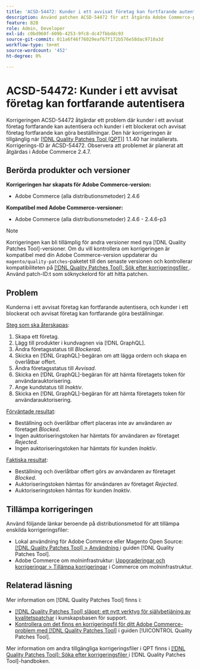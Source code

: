 ```yaml
---
title: 'ACSD-54472: Kunder i ett avvisat företag kan fortfarande autentisera'
description: Använd patchen ACSD-54472 för att åtgärda Adobe Commerce-problemet där kunderna i ett avvisat företag fortfarande kan autentisera och kunder i ett blockerat och avvisat företag fortfarande kan göra beställningar.
feature: B2B
role: Admin, Developer
exl-id: c0bd960f-609b-4253-9fc8-dc47fbbddc93
source-git-commit: 011a6f46f76029eaf67f172b576e58dac9710a3d
workflow-type: tm+mt
source-wordcount: '452'
ht-degree: 0%

---
```


# ACSD-54472: Kunder i ett avvisat företag kan fortfarande autentisera

Korrigeringen ACSD-54472 åtgärdar ett problem där kunder i ett avvisat företag fortfarande kan autentisera och kunder i ett blockerat och avvisat företag fortfarande kan göra beställningar. Den här korrigeringen är tillgänglig när [[!DNL Quality Patches Tool (QPT)]](https://experienceleague.adobe.com/sv/docs/commerce-operations/tools/quality-patches-tool/quality-patches-tool-to-self-serve-quality-patches) 1.1.40 har installerats. Korrigerings-ID är ACSD-54472. Observera att problemet är planerat att åtgärdas i Adobe Commerce 2.4.7.

## Berörda produkter och versioner

**Korrigeringen har skapats för Adobe Commerce-version:**

* Adobe Commerce (alla distributionsmetoder) 2.4.6

**Kompatibel med Adobe Commerce-versioner:**

* Adobe Commerce (alla distributionsmetoder) 2.4.6 - 2.4.6-p3

>[!NOTE]
>
>Korrigeringen kan bli tillämplig för andra versioner med nya [!DNL Quality Patches Tool]-versioner. Om du vill kontrollera om korrigeringen är kompatibel med din Adobe Commerce-version uppdaterar du `magento/quality-patches`-paketet till den senaste versionen och kontrollerar kompatibiliteten på [[!DNL Quality Patches Tool]: Sök efter korrigeringsfiler ](https://experienceleague.adobe.com/tools/commerce-quality-patches/index.html?lang=sv-SE). Använd patch-ID:t som söknyckelord för att hitta patchen.

## Problem

Kunderna i ett avvisat företag kan fortfarande autentisera, och kunder i ett blockerat och avvisat företag kan fortfarande göra beställningar.

<u>Steg som ska återskapas</u>:

1. Skapa ett företag.
1. Lägg till produkter i kundvagnen via [!DNL GraphQL].
1. Ändra företagsstatus till *Blockerad*.
1. Skicka en [!DNL GraphQL]-begäran om att lägga ordern och skapa en överlåtbar offert.
1. Ändra företagsstatus till *Avvisad*.
1. Skicka en [!DNL GraphQL]-begäran för att hämta företagets token för användarauktorisering.
1. Ange kundstatus till *Inaktiv*.
1. Skicka en [!DNL GraphQL]-begäran för att hämta företagets token för användarauktorisering.

<u>Förväntade resultat</u>:

* Beställning och överlåtbar offert placeras inte av användaren av företaget *Blocked*.
* Ingen auktoriseringstoken har hämtats för användaren av företaget *Rejected*.
* Ingen auktoriseringstoken har hämtats för kunden *Inaktiv*.

<u>Faktiska resultat</u>:

* Beställning och överlåtbar offert görs av användaren av företaget *Blocked*.
* Auktoriseringstoken hämtas för användaren av företaget *Rejected*.
* Auktoriseringstoken hämtas för kunden *Inaktiv*.

## Tillämpa korrigeringen

Använd följande länkar beroende på distributionsmetod för att tillämpa enskilda korrigeringsfiler:

* Lokal användning för Adobe Commerce eller Magento Open Source: [[!DNL Quality Patches Tool] > Användning ](/help/tools/quality-patches-tool/usage.md) i guiden [!DNL Quality Patches Tool].
* Adobe Commerce om molninfrastruktur: [Uppgraderingar och korrigeringar > Tillämpa korrigeringar](https://experienceleague.adobe.com/docs/commerce-cloud-service/user-guide/develop/upgrade/apply-patches.html?lang=sv-SE) i Commerce om molninfrastruktur.

## Relaterad läsning

Mer information om [!DNL Quality Patches Tool] finns i:

* [[!DNL Quality Patches Tool] släppt: ett nytt verktyg för självbetjäning av kvalitetspatchar](https://experienceleague.adobe.com/sv/docs/commerce-operations/tools/quality-patches-tool/quality-patches-tool-to-self-serve-quality-patches) i kunskapsbasen för support.
* [Kontrollera om det finns en korrigeringsfil för ditt Adobe Commerce-problem med  [!DNL Quality Patches Tool]](/help/tools/quality-patches-tool/patches-available-in-qpt/check-patch-for-magento-issue-with-magento-quality-patches.md) i guiden [!UICONTROL Quality Patches Tool].


Mer information om andra tillgängliga korrigeringsfiler i QPT finns i [[!DNL Quality Patches Tool]: Söka efter korrigeringsfiler ](https://experienceleague.adobe.com/tools/commerce-quality-patches/index.html?lang=sv-SE) i [!DNL Quality Patches Tool]-handboken.
